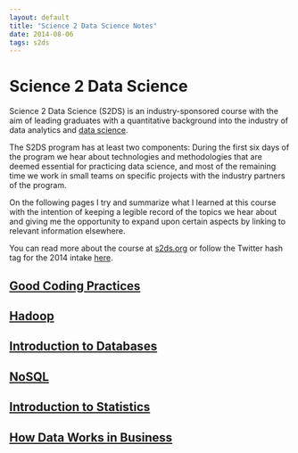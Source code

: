 ```yaml
---
layout: default
title: "Science 2 Data Science Notes"
date: 2014-08-06
tags: s2ds
---
```


# Science 2 Data Science

Science 2 Data Science (S2DS) is an industry-sponsored course with the aim
of leading graduates with a quantitative background into the industry of
data analytics and
[data science](https://en.wikipedia.org/wiki/Data_science).

The S2DS program has at least two components:
During the first six days of the program we hear about technologies
and methodologies that are deemed essential for practicing data science,
and most of the remaining time we work in small teams on specific projects
with the industry partners of the program.

On the following pages I try and summarize what I learned at this course
with the intention of keeping a legible record of the topics we hear about
and giving me the opportunity to expand upon certain aspects by linking
to relevant information elsewhere.

You can read more about the course at [s2ds.org](http://www.s2ds.org/) or
follow the Twitter hash tag for the 2014 intake
[here](https://twitter.com/search?q=%23S2DS14).

## [Good Coding Practices](/s2ds/good-coding-practices)

## [Hadoop](/s2ds/hadoop)

## [Introduction to Databases](/s2ds/introduction-to-databases)

## [NoSQL](/s2ds/nosql)

## [Introduction to Statistics](/s2ds/introduction-to-statistics)

## [How Data Works in Business](/s2ds/how-data-works-in-business)
